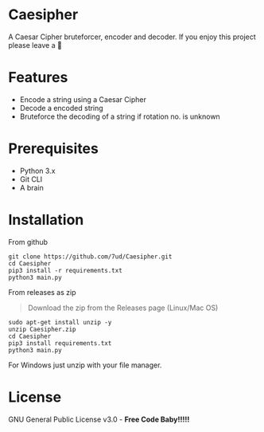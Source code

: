 # Caesipher

A Caesar Cipher bruteforcer, encoder and decoder. 
If you enjoy this project please leave a 🌟

# Features
- Encode a string using a Caesar Cipher
- Decode a encoded string
- Bruteforce the decoding of a string if rotation no. is unknown 

# Prerequisites
- Python 3.x
- Git CLI
- A brain

# Installation
From github
```
git clone https://github.com/7ud/Caesipher.git
cd Caesipher
pip3 install -r requirements.txt
python3 main.py
```
From releases as zip
> Download the zip from the Releases page
(Linux/Mac OS)
```
sudo apt-get install unzip -y
unzip Caesipher.zip
cd Caesipher
pip3 install requirements.txt
python3 main.py
```
For Windows just unzip with your file manager.

# License

GNU General Public License v3.0 - **Free Code Baby!!!!!**



